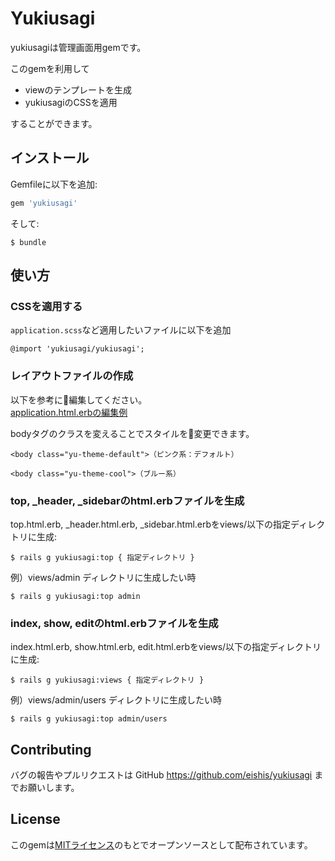 # Yukiusagi
yukiusagiは管理画面用gemです。  
  
このgemを利用して
- viewのテンプレートを生成
- yukiusagiのCSSを適用  

することができます。

## インストール

Gemfileに以下を追加:

```ruby
gem 'yukiusagi'
```
そして:

    $ bundle
## 使い方
### CSSを適用する
`application.scss`など適用したいファイルに以下を追加
```
@import 'yukiusagi/yukiusagi';
```
### レイアウトファイルの作成
以下を参考に編集してください。  
[application.html.erbの編集例](https://github.com/eishis/yukiusagi/wiki/application.html.erb%E3%81%AE%E7%B7%A8%E9%9B%86%E4%BE%8B)
  
  bodyタグのクラスを変えることでスタイルを変更できます。

    <body class="yu-theme-default">（ピンク系：デフォルト）

    <body class="yu-theme-cool">（ブルー系）

### top, _header, _sidebarのhtml.erbファイルを生成
top.html.erb, _header.html.erb, _sidebar.html.erbをviews/以下の指定ディレクトリに生成:

    $ rails g yukiusagi:top { 指定ディレクトリ }

例）views/admin ディレクトリに生成したい時

    $ rails g yukiusagi:top admin

### index, show, editのhtml.erbファイルを生成
index.html.erb, show.html.erb, edit.html.erbをviews/以下の指定ディレクトリに生成:

    $ rails g yukiusagi:views { 指定ディレクトリ }

例）views/admin/users ディレクトリに生成したい時

    $ rails g yukiusagi:top admin/users

## Contributing
バグの報告やプルリクエストは GitHub https://github.com/eishis/yukiusagi までお願いします。

## License

このgemは[MITライセンス](https://opensource.org/licenses/MIT)のもとでオープンソースとして配布されています。
